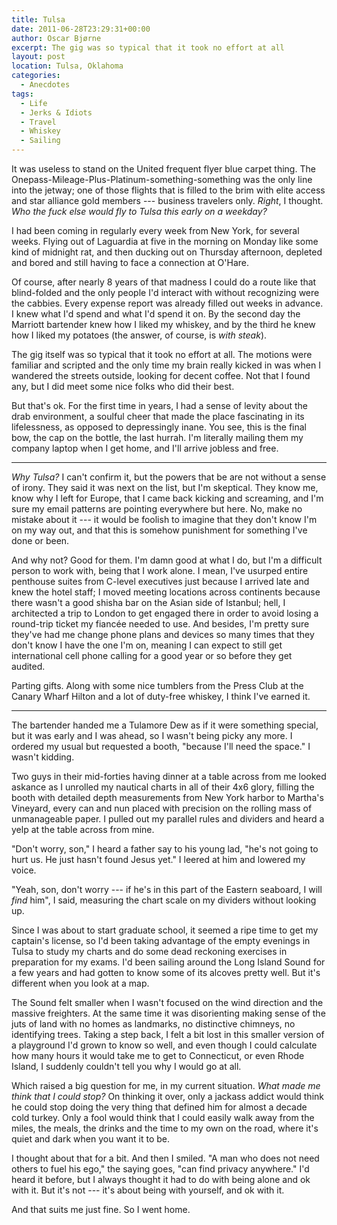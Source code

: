 ```yaml
---
title: Tulsa
date: 2011-06-28T23:29:31+00:00
author: Oscar Bjørne
excerpt: The gig was so typical that it took no effort at all
layout: post
location: Tulsa, Oklahoma
categories:
  - Anecdotes
tags:
  - Life
  - Jerks & Idiots
  - Travel
  - Whiskey
  - Sailing
---
```

It was useless to stand on the United frequent flyer blue carpet thing. The Onepass-Mileage-Plus-Platinum-something-something was the only line into the jetway; one of those flights that is filled to the brim with elite access and star alliance gold members --- business travelers only. _Right_, I thought. _Who the fuck else would fly to Tulsa this early on a weekday?_

I had been coming in regularly every week from New York, for several weeks. Flying out of Laguardia at five in the morning on Monday like some kind of midnight rat, and then ducking out on Thursday afternoon, depleted and bored and still having to face a connection at O'Hare.

<!-- more -->

Of course, after nearly 8 years of that madness I could do a route like that blind-folded and the only people I'd interact with without recognizing were the cabbies. Every expense report was already filled out weeks in advance. I knew what I'd spend and what I'd spend it on. By the second day the Marriott bartender knew how I liked my whiskey, and by the third he knew how I liked my potatoes (the answer, of course, is _with steak_).

The gig itself was so typical that it took no effort at all. The motions were familiar and scripted and the only time my brain really kicked in was when I wandered the streets outside, looking for decent coffee. Not that I found any, but I did meet some nice folks who did their best.

But that's ok. For the first time in years, I had a sense of levity about the drab environment, a soulful cheer that made the place fascinating in its lifelessness, as opposed to depressingly inane. You see, this is the final bow, the cap on the bottle, the last hurrah. I'm literally mailing them my company laptop when I get home, and I'll arrive jobless and free.

---

_Why Tulsa?_ I can't confirm it, but the powers that be are not without a sense of irony. They said it was next on the list, but I'm skeptical. They know me, know why I left for Europe, that I came back kicking and screaming, and I'm sure my email patterns are pointing everywhere but here. No, make no mistake about it --- it would be foolish to imagine that they don't know I'm on my way out, and that this is somehow punishment for something I've done or been.

And why not? Good for them. I'm damn good at what I do, but I'm a difficult person to  work with, being that I work alone. I mean, I've usurped entire penthouse suites from C-level executives just because I arrived late and knew the hotel staff; I moved meeting locations across continents because there wasn't a good shisha bar on the Asian side of Istanbul; hell, I architected a trip to London to get engaged there in order to avoid losing a round-trip ticket my fiancée needed to use. And besides, I'm pretty sure they've had me change phone plans and devices so many times that they don't know I have the one I'm on, meaning I can expect to still get international cell phone calling for a good year or so before they get audited.

Parting gifts. Along with some nice tumblers from the Press Club at the Canary Wharf Hilton and a lot of duty-free whiskey, I think I've earned it.

---

The bartender handed me a Tulamore Dew as if it were something special, but it was early and I was ahead, so I wasn't being picky any more. I ordered my usual but requested a booth, "because I'll need the space." I wasn't kidding.

Two guys in their mid-forties having dinner at a table across from me looked askance as I unrolled my nautical charts in all of their 4x6 glory, filling the booth with detailed depth measurements from New York harbor to Martha's Vineyard, every can and nun placed with precision on the rolling mass of unmanageable paper. I pulled out my parallel rules and dividers and heard a yelp at the table across from mine.

"Don't worry, son," I heard a father say to his young lad, "he's not going to hurt us. He just hasn't found Jesus yet." I leered at him and lowered my voice.

"Yeah, son, don't worry --- if he's in this part of the Eastern seaboard, I will _find_ him", I said, measuring the chart scale on my dividers without looking up.

Since I was about to start graduate school, it seemed a ripe time to get my captain's license, so I'd been taking advantage of the empty evenings in Tulsa to study my charts and do some dead reckoning exercises in preparation for my exams. I'd been sailing around the Long Island Sound for a few years and had gotten to know some of its alcoves pretty well. But it's different when you look at a map.

The Sound felt smaller when I wasn't focused on the wind direction and the massive freighters. At the same time it was disorienting making sense of the juts of land with no homes as landmarks, no distinctive chimneys, no identifying trees. Taking a step back, I felt a bit lost in this smaller version of a playground I'd grown to know so well, and even though I could calculate how many hours it would take me to get to Connecticut, or even Rhode Island, I suddenly couldn't tell you why I would go at all.

Which raised a big question for me, in my current situation. _What made me think that I could stop?_ On thinking it over, only a jackass addict would think he could stop doing the very thing that defined him for almost a decade cold turkey. Only a fool would think that I could easily walk away from the miles, the meals, the drinks and the time to my own on the road, where it's quiet and dark when you want it to be.

I thought about that for a bit. And then I smiled. "A man who does not need others to fuel his ego," the saying goes, "can find privacy anywhere." I'd heard it before, but I always thought it had to do with being alone and ok with it. But it's not --- it's about being with yourself, and ok with it.

And that suits me just fine. So I went home.